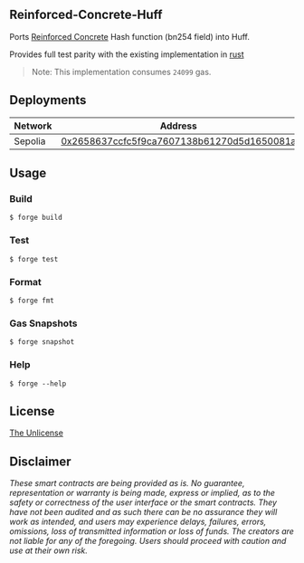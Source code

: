 ## Reinforced-Concrete-Huff

Ports [Reinforced Concrete](https://eprint.iacr.org/2021/1038.pdf) Hash function (bn254 field) into Huff.

Provides full test parity with the existing implementation in [rust](https://extgit.iaik.tugraz.at/krypto/zkfriendlyhashzoo/-/blob/33fe9952682eca1337ac7f947b9ebe366faeda9c/plain_impls/src/reinforced_concrete/reinforced_concrete.rs)

> Note: This implementation consumes `24099` gas. 

## Deployments

| Network | Address                                    |
|---------|--------------------------------------------|
| Sepolia | [0x2658637ccfc5f9ca7607138b61270d5d1650081a](./broadcast/ReinforcedConcrete.s.sol/11155111/run-latest.json) |

## Usage

### Build

```shell
$ forge build
```

### Test

```shell
$ forge test
```

### Format

```shell
$ forge fmt
```

### Gas Snapshots

```shell
$ forge snapshot
```

### Help

```shell
$ forge --help
```

## License

[The Unlicense](https://github.com/rymnc/reinforced-concrete-huff/blob/master/LICENSE)

## Disclaimer

_These smart contracts are being provided as is. No guarantee, representation or warranty is being made, express or implied, as to the safety or correctness of the user interface or the smart contracts. They have not been audited and as such there can be no assurance they will work as intended, and users may experience delays, failures, errors, omissions, loss of transmitted information or loss of funds. The creators are not liable for any of the foregoing. Users should proceed with caution and use at their own risk._